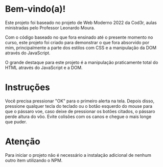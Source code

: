 # Bem-vindo(a)!

Este projeto foi baseado no projeto de Web Moderno 2022 da Cod3r, aulas ministradas pelo Professor Leonardo Moura.

Com o código baseado no que fora ensinado até o presente momento no curso, este projeto foi criado para demonstrar o que fora absorvido por mim, principalmente a parte dos estilos com CSS e a manipulação da DOM através do JavaScript.

O grande destaque para este projeto é a manipulação praticamente total do HTML através do JavaScript e a DOM.

# Instruções

Você precisa pressionar "OK" para o primeiro alerta na tela. Depois disso, pressione qualquer tecla do teclado ou o botão esquerdo do mouse para que o pássaro voe, caso deixe de pressionar os botões citados, o pássaro perde altura do vôo. Evite colisões com os canos e chegue o mais longe que puder.

# Atenção

Para iniciar o projeto não é necessário a instalação adicional de nenhum outro item utilizando o NPM.